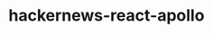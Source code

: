 # hackernews-react-apollo

[apollo]: https://www.apollographql.com
[graphql]: https://graphql.org
[how-to-gql]: https://www.howtographql.com/react-apollo/
[recompose]: https://github.com/acdlite/recompose
[graph-cool]: https://graph.cool/
